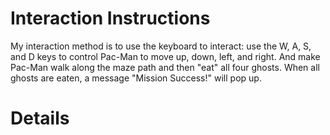 # Interaction Instructions
My interaction method is to use the keyboard to interact: use the W, A, S, and D keys to control Pac-Man to move up, down, left, and right. And make Pac-Man walk along the maze path and then "eat" all four ghosts. When all ghosts are eaten, a message "Mission Success!" will pop up.
# Details
